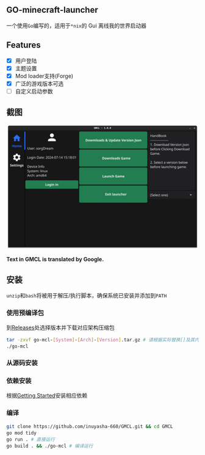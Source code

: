 ## GO-minecraft-launcher
一个使用``Go``编写的，适用于``*nix``的 Gui 离线我的世界启动器

## Features
- [x] 用户登陆
- [x] 主题设置
- [x] Mod loader支持(Forge)
- [x] 广泛的游戏版本可选
- [ ] 自定义启动参数

## 截图
![Home](./Resources/GMCL-homeScreenshot.png)

**Text in GMCL is translated by Google.**

## 安装
``unzip``和``bash``将被用于解压/执行脚本，确保系统已安装并添加到``PATH``

### 使用预编译包
到[Releases](https://github.com/inuyasha-660/GMCL/releases)处选择版本并下载对应架构压缩包

``````bash
tar -zxvf go-mcl-[System]-[Arch]-[Version].tar.gz # 请根据实际替换[]及其内容
./go-mcl
``````

### 从源码安装

### 依赖安装
根据[Getting Started](https://docs.fyne.io/started/)安装相应依赖

### 编译
``````bash
git clone https://github.com/inuyasha-660/GMCL.git && cd GMCL
go mod tidy
go run . # 直接运行
go build . && ./go-mcl # 编译运行
``````